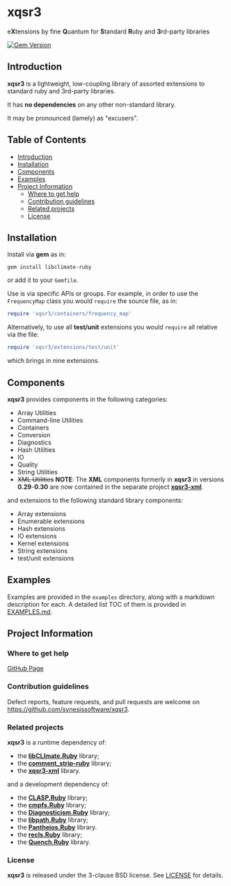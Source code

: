 # xqsr3 <!-- omit in toc -->

e**X**tensions by fine **Q**uantum for **S**tandard **R**uby and **3**rd-party libraries

[![Gem Version](https://badge.fury.io/rb/xqsr3.svg)](https://badge.fury.io/rb/xqsr3)

## Introduction

**xqsr3** is a lightweight, low-coupling library of assorted extensions to standard ruby and 3rd-party libraries.

It has **no dependencies** on any other non-standard library.

It may be pronounced (lamely) as "excusers".

## Table of Contents <!-- omit in toc -->

- [Introduction](#introduction)
- [Installation](#installation)
- [Components](#components)
- [Examples](#examples)
- [Project Information](#project-information)
	- [Where to get help](#where-to-get-help)
	- [Contribution guidelines](#contribution-guidelines)
	- [Related projects](#related-projects)
	- [License](#license)

## Installation

Install via **gem** as in:

```
gem install libclimate-ruby
```

or add it to your `Gemfile`.

Use is via specific APIs or groups. For example, in order to use the
``FrequencyMap`` class you would ``require`` the source file, as in:

```Ruby
require 'xqsr3/containers/frequency_map'
```

Alternatively, to use all **test/unit** extensions you would ``require`` all
relative via the file:

```Ruby
require 'xqsr3/extensions/test/unit'
```

which brings in nine extensions.

## Components

**xqsr3** provides components in the following categories:

* Array Utilities
* Command-line Utilities
* Containers
* Conversion
* Diagnostics
* Hash Utilities
* IO
* Quality
* String Utilities
* ~~XML Utilities~~ **NOTE**: The **XML** components formerly in **xqsr3** in
   versions **0.29**-**0.30** are now contained in the separate project
   [**xqsr3-xml**](https://github.com/synesissoftware.com/xqsr3-xml/).

and extensions to the following standard library components:

* Array extensions
* Enumerable extensions
* Hash extensions
* IO extensions
* Kernel extensions
* String extensions
* test/unit extensions

## Examples

Examples are provided in the ```examples``` directory, along with a markdown description for each. A detailed list TOC of them is provided in [EXAMPLES.md](./EXAMPLES.md).

## Project Information

### Where to get help

[GitHub Page](https://github.com/synesissoftware/xqsr3 "GitHub Page")

### Contribution guidelines

Defect reports, feature requests, and pull requests are welcome on https://github.com/synesissoftware/xqsr3.

### Related projects

**xqsr3** is a runtime dependency of:

* the **[libCLImate.Ruby](https://github.com/synesissoftware/libCLImate.Ruby)** library;
* the **[comment_strip-ruby](https://github.com/synesissoftware/comment_strip.r)** library;
* the [**xqsr3-xml**](https://github.com/synesissoftware.com/xqsr3-xml/) library.

and a development dependency of:

* the **[CLASP.Ruby](https://github.com/synesissoftware/CLASP.Ruby)** library;
* the **[cmpfs.Ruby](https://github.com/synesissoftware/cmpfs.Ruby)** library;
* the **[Diagnosticism.Ruby](https://github.com/synesissoftware/Diagnosticism.Ruby)** library;
* the **[libpath.Ruby](https://github.com/synesissoftware/libpath.Ruby)** library;
* the **[Pantheios.Ruby](https://github.com/synesissoftware/Pantheios.Ruby)** library.
* the **[recls.Ruby](https://github.com/synesissoftware/recls.Ruby)** library;
* the **[Quench.Ruby](https://github.com/synesissoftware/Quench.Ruby)** library.

### License

**xqsr3** is released under the 3-clause BSD license. See [LICENSE](./LICENSE) for details.


<!-- ########################### end of file ########################### -->

